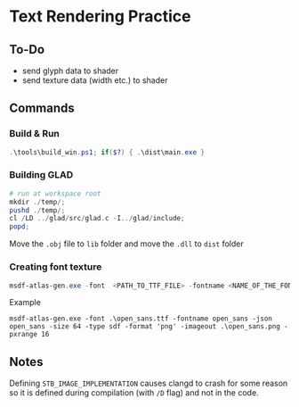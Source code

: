 # Text Rendering Practice

## To-Do
- send glyph data to shader
- send texture data (width etc.) to shader 

## Commands
### Build & Run
```ps1
.\tools\build_win.ps1; if($?) { .\dist\main.exe }
```

### Building GLAD
```ps1
# run at workspace root
mkdir ./temp/;
pushd ./temp/;
cl /LD ../glad/src/glad.c -I../glad/include;
popd;
```
Move the `.obj` file to `lib` folder and move the `.dll` to `dist` folder

### Creating font texture
```ps1
msdf-atlas-gen.exe -font  <PATH_TO_TTF_FILE> -fontname <NAME_OF_THE_FONT> -json  <OUTPUT_DATA_FILE_PATH> -size 64 -type sdf -format 'png' -imageout <OUTPUT_TEXTURE_FILE_PATH> -pxrange 16  
```
Example
```
msdf-atlas-gen.exe -font .\open_sans.ttf -fontname open_sans -json open_sans -size 64 -type sdf -format 'png' -imageout .\open_sans.png -pxrange 16
```

## Notes
Defining `STB_IMAGE_IMPLEMENTATION` causes clangd to crash for some reason so it is defined during compilation (with `/D` flag) and not in the code. 
